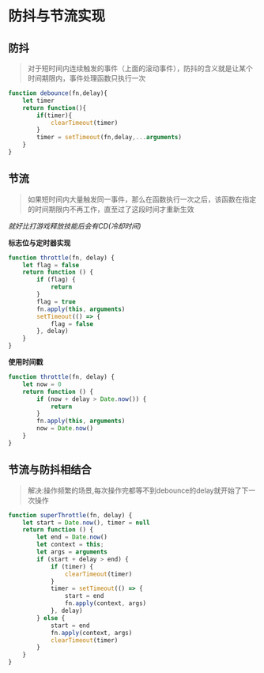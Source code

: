 # 防抖与节流实现

## 防抖
>对于短时间内连续触发的事件（上面的滚动事件），防抖的含义就是让某个时间期限内，事件处理函数只执行一次

```js
function debounce(fn,delay){
    let timer
    return function(){
        if(timer){
            clearTimeout(timer)
        }
        timer = setTimeout(fn,delay,...arguments)
    }
}
```

## 节流
>如果短时间内大量触发同一事件，那么在函数执行一次之后，该函数在指定的时间期限内不再工作，直至过了这段时间才重新生效

*就好比打游戏释放技能后会有CD(冷却时间)*

**标志位与定时器实现**
```js
function throttle(fn, delay) {
    let flag = false
    return function () {
        if (flag) {
            return
        }
        flag = true
        fn.apply(this, arguments)
        setTimeout(() => {
            flag = false
        }, delay)
    }
}
```

**使用时间戳**
```js
function throttle(fn, delay) {
    let now = 0
    return function () {
        if (now + delay > Date.now()) {
            return
        }
        fn.apply(this, arguments)
        now = Date.now()
    }
}
```

## 节流与防抖相结合
>解决:操作频繁的场景,每次操作完都等不到debounce的delay就开始了下一次操作

```js
function superThrottle(fn, delay) {
    let start = Date.now(), timer = null
    return function () {
        let end = Date.now()
        let context = this;
        let args = arguments
        if (start + delay > end) {
            if (timer) {
                clearTimeout(timer)
            }
            timer = setTimeout(() => {
                start = end
                fn.apply(context, args)
            }, delay)
        } else {
            start = end
            fn.apply(context, args)
            clearTimeout(timer)
        }
    }
}
```

<tongji/>